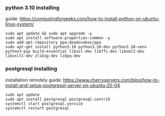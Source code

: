 ### python 3.10 installing
guide: https://computingforgeeks.com/how-to-install-python-on-ubuntu-linux-system/
```shell
sudo apt update && sudo apt upgrade -y
sudo apt install software-properties-common -y
sudo add-apt-repository ppa:deadsnakes/ppa
sudo apt-get install python3.10 python3.10-dev python3.10-venv python3-pip build-essential libssl-dev libffi-dev libxml2-dev libxslt1-dev zlib1g-dev libpq-dev
```

### postgresql installing
installation remotely guide: https://www.cherryservers.com/blog/how-to-install-and-setup-postgresql-server-on-ubuntu-20-04
```shell
sudo apt update
sudo apt install postgresql postgresql-contrib
systemctl start postgresql.service
systemctl restart postgresql
```